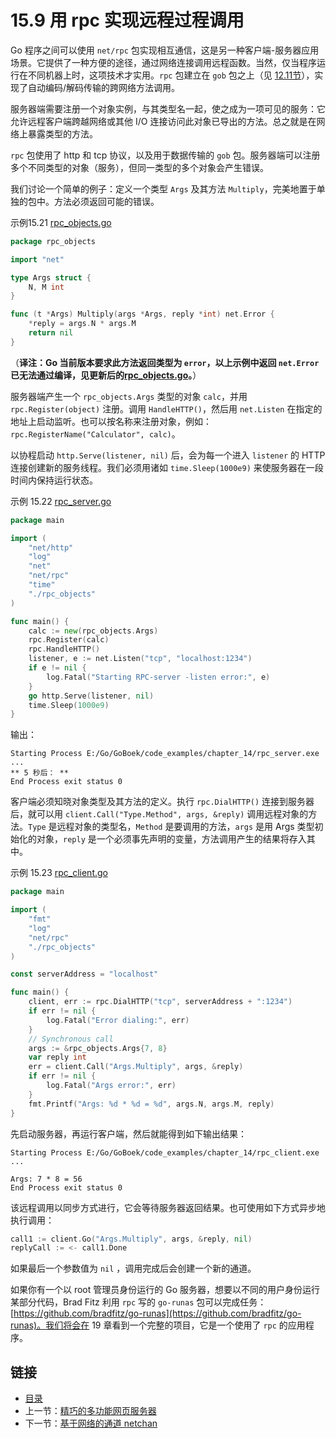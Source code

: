 # 15.9 用 rpc 实现远程过程调用

Go 程序之间可以使用 `net/rpc` 包实现相互通信，这是另一种客户端-服务器应用场景。它提供了一种方便的途径，通过网络连接调用远程函数。当然，仅当程序运行在不同机器上时，这项技术才实用。`rpc` 包建立在 `gob` 包之上（见 [12.11节](12.11.md)），实现了自动编码/解码传输的跨网络方法调用。

服务器端需要注册一个对象实例，与其类型名一起，使之成为一项可见的服务：它允许远程客户端跨越网络或其他 I/O 连接访问此对象已导出的方法。总之就是在网络上暴露类型的方法。

`rpc` 包使用了 http 和 tcp 协议，以及用于数据传输的 `gob` 包。服务器端可以注册多个不同类型的对象（服务），但同一类型的多个对象会产生错误。

我们讨论一个简单的例子：定义一个类型 `Args` 及其方法 `Multiply`，完美地置于单独的包中。方法必须返回可能的错误。

示例15.21 [rpc\_objects.go](https://github.com/codeSu97/the-way-to-go_ZH_CN/tree/cb9c3473071aa65151922c4b563acfdbbf0b71e5/eBook/examples/chapter_15/rpc/rpc_objects.go)

```go
package rpc_objects

import "net"

type Args struct {
    N, M int
}

func (t *Args) Multiply(args *Args, reply *int) net.Error {
    *reply = args.N * args.M
    return nil
}
```

（**译注：Go 当前版本要求此方法返回类型为 `error`，以上示例中返回 `net.Error` 已无法通过编译，见更新后的**[**rpc\_objects.go**](https://github.com/codeSu97/the-way-to-go_ZH_CN/tree/cb9c3473071aa65151922c4b563acfdbbf0b71e5/eBook/examples/chapter_15/rpc_updated/rpc_objects/rpc_objects.go)**。**）

服务器端产生一个 `rpc_objects.Args` 类型的对象 `calc`，并用 `rpc.Register(object)` 注册。调用 `HandleHTTP()`，然后用 `net.Listen` 在指定的地址上启动监听。也可以按名称来注册对象，例如：`rpc.RegisterName("Calculator", calc)`。

以协程启动 `http.Serve(listener, nil)` 后，会为每一个进入 `listener` 的 HTTP 连接创建新的服务线程。我们必须用诸如 `time.Sleep(1000e9)` 来使服务器在一段时间内保持运行状态。

示例 15.22 [rpc\_server.go](https://github.com/codeSu97/the-way-to-go_ZH_CN/tree/cb9c3473071aa65151922c4b563acfdbbf0b71e5/eBook/examples/chapter_15/rpc/rpc_server.go)

```go
package main

import (
    "net/http"
    "log"
    "net"
    "net/rpc"
    "time"
    "./rpc_objects"
)

func main() {
    calc := new(rpc_objects.Args)
    rpc.Register(calc)
    rpc.HandleHTTP()
    listener, e := net.Listen("tcp", "localhost:1234")
    if e != nil {
        log.Fatal("Starting RPC-server -listen error:", e)
    }
    go http.Serve(listener, nil)
    time.Sleep(1000e9)
}
```

输出：

```text
Starting Process E:/Go/GoBoek/code_examples/chapter_14/rpc_server.exe ...
** 5 秒后： **
End Process exit status 0
```

客户端必须知晓对象类型及其方法的定义。执行 `rpc.DialHTTP()` 连接到服务器后，就可以用 `client.Call("Type.Method", args, &reply)` 调用远程对象的方法。`Type` 是远程对象的类型名，`Method` 是要调用的方法，`args` 是用 Args 类型初始化的对象，`reply` 是一个必须事先声明的变量，方法调用产生的结果将存入其中。

示例 15.23 [rpc\_client.go](https://github.com/codeSu97/the-way-to-go_ZH_CN/tree/cb9c3473071aa65151922c4b563acfdbbf0b71e5/eBook/examples/chapter_15/rpc/rpc_client.go)

```go
package main

import (
    "fmt"
    "log"
    "net/rpc"
    "./rpc_objects"
)

const serverAddress = "localhost"

func main() {
    client, err := rpc.DialHTTP("tcp", serverAddress + ":1234")
    if err != nil {
        log.Fatal("Error dialing:", err)
    }
    // Synchronous call
    args := &rpc_objects.Args{7, 8}
    var reply int
    err = client.Call("Args.Multiply", args, &reply)
    if err != nil {
        log.Fatal("Args error:", err)
    }
    fmt.Printf("Args: %d * %d = %d", args.N, args.M, reply)
}
```

先启动服务器，再运行客户端，然后就能得到如下输出结果：

```text
Starting Process E:/Go/GoBoek/code_examples/chapter_14/rpc_client.exe ...

Args: 7 * 8 = 56
End Process exit status 0
```

该远程调用以同步方式进行，它会等待服务器返回结果。也可使用如下方式异步地执行调用：

```go
call1 := client.Go("Args.Multiply", args, &reply, nil)
replyCall := <- call1.Done
```

如果最后一个参数值为 `nil` ，调用完成后会创建一个新的通道。

如果你有一个以 root 管理员身份运行的 Go 服务器，想要以不同的用户身份运行某部分代码，Brad Fitz 利用 `rpc` 写的 `go-runas` 包可以完成任务：[https://github.com/bradfitz/go-runas](https://github.com/bradfitz/go-runas)。我们将会在 19 章看到一个完整的项目，它是一个使用了 `rpc` 的应用程序。

## 链接

* [目录](directory.md)
* 上一节：[精巧的多功能网页服务器](15.8.md)
* 下一节：[基于网络的通道 netchan](15.10.md)

